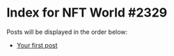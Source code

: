 # Index for NFT World #2329
Posts will be displayed in the order below:

- [Your first post](./001-first.md)

